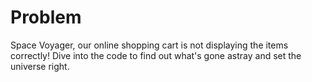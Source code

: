 # Problem
Space Voyager, our online shopping cart is not displaying the items correctly! 
Dive into the code to find out what's gone astray and set the universe right.
